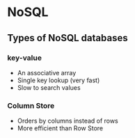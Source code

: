 # NoSQL

## Types of NoSQL databases

### key-value

* An associative array
* Single key lookup (very fast)
* Slow to search values

### Column Store

* Orders by columns instead of rows
* More efficient than Row Store